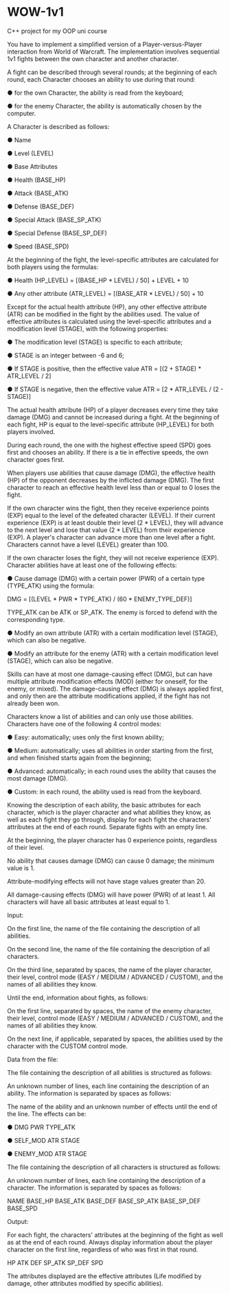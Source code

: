 # WOW-1v1
C++ project for my OOP uni course

You have to implement a simplified version of a Player-versus-Player interaction from World of Warcraft. The implementation involves 
sequential 1v1 fights between the own character and another character.

A fight can be described through several rounds; at the beginning of each round, each Character chooses an ability to use during that round:

● for the own Character, the ability is read from the keyboard;

● for the enemy Character, the ability is automatically chosen by the computer.

A Character is described as follows:

● Name

● Level (LEVEL)

● Base Attributes

● Health (BASE_HP)

● Attack (BASE_ATK)

● Defense (BASE_DEF)

● Special Attack (BASE_SP_ATK)

● Special Defense (BASE_SP_DEF)

● Speed (BASE_SPD)

At the beginning of the fight, the level-specific attributes are calculated for both players using the formulas:

● Health (HP_LEVEL) = [(BASE_HP * LEVEL) / 50] + LEVEL + 10

● Any other attribute (ATR_LEVEL) = [(BASE_ATR * LEVEL) / 50] + 10

Except for the actual health attribute (HP), any other effective attribute (ATR) can be modified in the fight by the abilities used. 
The value of effective attributes is calculated using the level-specific attributes and a modification level (STAGE), with the following properties:

● The modification level (STAGE) is specific to each attribute;

● STAGE is an integer between -6 and 6;

● If STAGE is positive, then the effective value ATR = [(2 + STAGE) * ATR_LEVEL / 2]

● If STAGE is negative, then the effective value ATR = [2 * ATR_LEVEL / (2 - STAGE)]

The actual health attribute (HP) of a player decreases every time they take damage (DMG) and cannot be increased during a fight. 
At the beginning of each fight, HP is equal to the level-specific attribute (HP_LEVEL) for both players involved.

During each round, the one with the highest effective speed (SPD) goes first and chooses an ability. If there is a tie in effective 
speeds, the own character goes first.

When players use abilities that cause damage (DMG), the effective health (HP) of the opponent decreases by the inflicted damage (DMG).
The first character to reach an effective health level less than or equal to 0 loses the fight.

If the own character wins the fight, then they receive experience points (EXP) equal to the level of the defeated character (LEVEL). 
If their current experience (EXP) is at least double their level (2 * LEVEL), they will advance to the next level and lose that value 
(2 * LEVEL) from their experience (EXP). A player's character can advance more than one level after a fight. Characters cannot have a level 
(LEVEL) greater than 100.

If the own character loses the fight, they will not receive experience (EXP). Character abilities have at least one of the following effects:

● Cause damage (DMG) with a certain power (PWR) of a certain type (TYPE_ATK) using the formula:

DMG = [(LEVEL * PWR * TYPE_ATK) / (60 * ENEMY_TYPE_DEF)]

TYPE_ATK can be ATK or SP_ATK. The enemy is forced to defend with the corresponding type.

● Modify an own attribute (ATR) with a certain modification level (STAGE), which can also be negative.

● Modify an attribute for the enemy (ATR) with a certain modification level (STAGE), which can also be negative.

Skills can have at most one damage-causing effect (DMG), but can have multiple attribute modification effects (MOD) 
(either for oneself, for the enemy, or mixed). The damage-causing effect (DMG) is always applied first, and only then are 
the attribute modifications applied, if the fight has not already been won.

Characters know a list of abilities and can only use those abilities. Characters have one of the following 4 control modes:

● Easy: automatically; uses only the first known ability;

● Medium: automatically; uses all abilities in order starting from the first, and when finished starts again from the beginning;

● Advanced: automatically; in each round uses the ability that causes the most damage (DMG).

● Custom: in each round, the ability used is read from the keyboard.

Knowing the description of each ability, the basic attributes for each character, which is the player character and what abilities 
they know, as well as each fight they go through, display for each fight the characters' attributes at the end of each round. 
Separate fights with an empty line.

At the beginning, the player character has 0 experience points, regardless of their level.

No ability that causes damage (DMG) can cause 0 damage; the minimum value is 1.

Attribute-modifying effects will not have stage values greater than 20.

All damage-causing effects (DMG) will have power (PWR) of at least 1. All characters will have all basic attributes at least equal to 1.

Input:

On the first line, the name of the file containing the description of all abilities.

On the second line, the name of the file containing the description of all characters.

On the third line, separated by spaces, the name of the player character, their level, control mode (EASY / MEDIUM / ADVANCED / CUSTOM), 
and the names of all abilities they know.

Until the end, information about fights, as follows:

On the first line, separated by spaces, the name of the enemy character, their level, control mode (EASY / MEDIUM / ADVANCED / CUSTOM), 
and the names of all abilities they know.

On the next line, if applicable, separated by spaces, the abilities used by the character with the CUSTOM control mode.

Data from the file:

The file containing the description of all abilities is structured as follows:

An unknown number of lines, each line containing the description of an ability. The information is separated by spaces as follows:

The name of the ability and an unknown number of effects until the end of the line. The effects can be:

● DMG PWR TYPE_ATK

● SELF_MOD ATR STAGE

● ENEMY_MOD ATR STAGE

The file containing the description of all characters is structured as follows:

An unknown number of lines, each line containing the description of a character. The information is separated by spaces as follows:

NAME BASE_HP BASE_ATK BASE_DEF BASE_SP_ATK BASE_SP_DEF BASE_SPD

Output:

For each fight, the characters' attributes at the beginning of the fight as well as at the end of each round. Always display information about the 
player character on the first line, regardless of who was first in that round.

HP ATK DEF SP_ATK SP_DEF SPD

The attributes displayed are the effective attributes (Life modified by damage, other attributes modified by specific abilities). 
